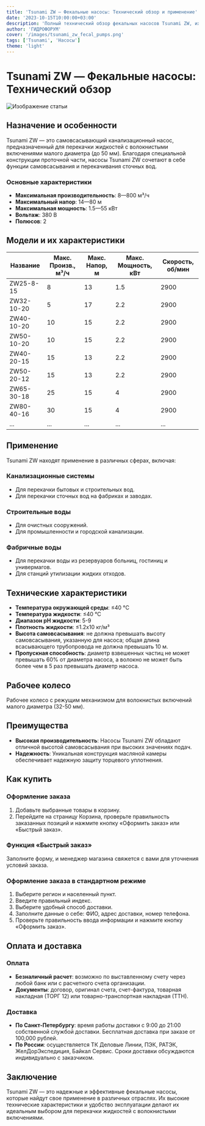 ```yaml
---
title: 'Tsunami ZW — Фекальные насосы: Технический обзор и применение'
date: '2023-10-15T10:00:00+03:00'
description: 'Полный технический обзор фекальных насосов Tsunami ZW, их характеристик, моделей и областей применения.'
author: 'ГИДРОФОРУМ'
cover: '/images/tsunami_zw_fecal_pumps.png'
tags: ['Tsunami', 'Насосы']
theme: 'light'
---
```

# Tsunami ZW — Фекальные насосы: Технический обзор

![Изображение статьи](/images/tsunami_zw_fecal_pumps_technical_overview.94754605)

## Назначение и особенности

Tsunami ZW — это самовсасывающий канализационный насос, предназначенный для перекачки жидкостей с волокнистыми включениями малого диаметра (до 50 мм). Благодаря специальной конструкции проточной части, насосы Tsunami ZW сочетают в себе функции самовсасывания и перекачивания сточных вод.

### Основные характеристики

- **Максимальная производительность**: 8—800 м³/ч
- **Максимальный напор**: 14—80 м
- **Максимальная мощность**: 1.5—55 кВт
- **Вольтаж**: 380 В
- **Полюсов**: 2

## Модели и их характеристики

| Название | Макс. Произв., м³/ч | Макс. Напор, м | Макс. Мощность, кВт | Скорость, об/мин |
|----------|--------------------|---------------|---------------------|-----------------|
| ZW25-8-15  | 8                  | 13            | 1.5                 | 2900            |
| ZW32-10-20 | 5                  | 17            | 2.2                 | 2900            |
| ZW40-10-20 | 10                 | 15            | 2.2                 | 2900            |
| ZW50-10-20 | 10                 | 15            | 2.2                 | 2900            |
| ZW40-20-15 | 15                 | 13            | 2.2                 | 2900            |
| ZW50-20-12 | 15                 | 13            | 2.2                 | 2900            |
| ZW65-30-18 | 25                 | 15            | 4                   | 2900            |
| ZW80-40-16 | 30                 | 15            | 4                   | 2900            |
| ...       | ...                | ...           | ...                 | ...             |

## Применение

Tsunami ZW находят применение в различных сферах, включая:

### Канализационные системы
- Для перекачки бытовых и строительных вод.
- Для перекачки сточных вод на фабриках и заводах.

### Строительные воды
- Для очистных сооружений.
- Для промышленности и городской канализации.

### Фабричные воды
- Для перекачки воды из резервуаров больниц, гостиниц и универмагов.
- Для станций утилизации жидких отходов.

## Технические характеристики

- **Температура окружающей среды**: ≤40 °C
- **Температура жидкости**: ≤40 °C
- **Диапазон рН жидкости**: 5-9
- **Плотность жидкости**: ≤1.2х10 кг/м³
- **Высота самовсасывания**: не должна превышать высоту самовсасывания, указанную для насоса; общая длина всасывающего трубопровода не должна превышать 10 м.
- **Пропускная способность**: диаметр взвешенных частиц не может превышать 60% от диаметра насоса, а волокно не может быть более чем в 5 раз превышать диаметр насоса.

## Рабочее колесо

Рабочее колесо с режущим механизмом для волокнистых включений малого диаметра (32-50 мм).

## Преимущества

- **Высокая производительность**: Насосы Tsunami ZW обладают отличной высотой самовсасывания при высоких значениях подач.
- **Надежность**: Уникальная конструкция масляной камеры обеспечивает надежную защиту торцевого уплотнения.

## Как купить

### Оформление заказа

1. Добавьте выбранные товары в корзину.
2. Перейдите на страницу Корзина, проверьте правильность заказанных позиций и нажмите кнопку «Оформить заказ» или «Быстрый заказ».

### Функция «Быстрый заказ»

Заполните форму, и менеджер магазина свяжется с вами для уточнения условий заказа.

### Оформление заказа в стандартном режиме

1. Выберите регион и населенный пункт.
2. Введите правильный индекс.
3. Выберите удобный способ доставки.
4. Заполните данные о себе: ФИО, адрес доставки, номер телефона.
5. Проверьте правильность ввода информации и нажмите кнопку «Оформить заказ».

## Оплата и доставка

### Оплата

- **Безналичный расчет**: возможно по выставленному счету через любой банк или с расчетного счета организации.
- **Документы**: договор, оригинал счета, счет-фактура, товарная накладная (ТОРГ 12) или товарно-транспортная накладная (ТТН).

### Доставка

- **По Санкт-Петербургу**: время работы доставки с 9:00 до 21:00 собственной службой доставки. Бесплатная доставка при заказе от 100,000 рублей.
- **По России**: осуществляется ТК Деловые Линии, ПЭК, РАТЭК, ЖелДорЭкспедиция, Байкал Сервис. Сроки доставки обсуждаются индивидуально с заказчиком.

## Заключение

Tsunami ZW — это надежные и эффективные фекальные насосы, которые найдут свое применение в различных отраслях. Их высокие технические характеристики и удобство эксплуатации делают их идеальным выбором для перекачки жидкостей с волокнистыми включениями.